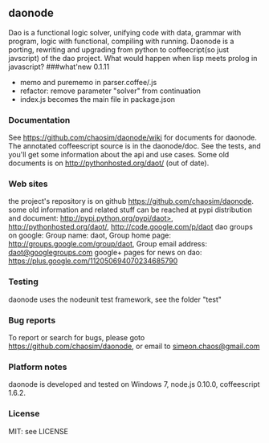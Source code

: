 ## daonode
Dao is a functional logic solver, unifying code with data, grammar with program, logic with functional, compiling with running.
Daonode is a porting, rewriting and upgrading from python to coffeecript(so just javscript) of the dao project.
What would happen when lisp meets prolog in javascript?
###what'new 0.1.11
* memo and purememo in parser.coffee/.js
* refactor: remove parameter "solver" from continuation
* index.js becomes the main file in package.json
### Documentation
See <https://github.com/chaosim/daonode/wiki> for documents for daonode.
The annotated coffeescript source is in the daonode/doc.
See the tests, and you'll get some information about the api and use cases.
Some old documents is on http://pythonhosted.org/daot/ (out of date).
### Web sites
the project's repository is on github <https://github.com/chaosim/daonode>. 
some old information and related stuff can be reached at pypi distribution and document:
  http://pypi.python.org/pypi/daot>, http://pythonhosted.org/daot/, <http://code.google.com/p/daot>
dao groups on google: Group name: daot, Group home page: http://groups.google.com/group/daot,
Group email address: daot@googlegroups.com
google+ pages for news on dao: https://plus.google.com/112050694070234685790
### Testing
daonode uses the nodeunit test framework, see the folder "test"
### Bug reports
To report or search for bugs, please goto <https://github.com/chaosim/daonode>, or email to simeon.chaos@gmail.com
### Platform notes
daonode is developed and tested on Windows 7, node.js 0.10.0, coffeescript 1.6.2.
### License
MIT: see LICENSE

